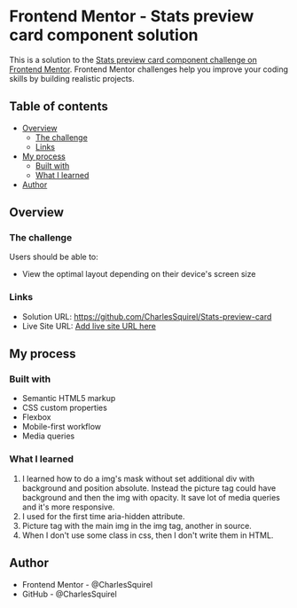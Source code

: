 # Frontend Mentor - Stats preview card component solution

This is a solution to the [Stats preview card component challenge on Frontend Mentor](https://www.frontendmentor.io/challenges/stats-preview-card-component-8JqbgoU62). Frontend Mentor challenges help you improve your coding skills by building realistic projects. 

## Table of contents

- [Overview](#overview)
  - [The challenge](#the-challenge)
  - [Links](#links)
- [My process](#my-process)
  - [Built with](#built-with)
  - [What I learned](#what-i-learned)
- [Author](#author)

## Overview

### The challenge

Users should be able to:

- View the optimal layout depending on their device's screen size

### Links

- Solution URL: https://github.com/CharlesSquirel/Stats-preview-card
- Live Site URL: [Add live site URL here](https://your-live-site-url.com)

## My process

### Built with

- Semantic HTML5 markup
- CSS custom properties
- Flexbox
- Mobile-first workflow
- Media queries

### What I learned

1. I learned how to do a img's mask without set additional div with background and position absolute. Instead the picture tag could have background and then the img with opacity. It save lot of media queries and it's more responsive.
2. I used for the first time aria-hidden attribute.
3. Picture tag with the main img in the img tag, another in source.
4. When I don't use some class in css, then I don't write them in HTML.

## Author

- Frontend Mentor - @CharlesSquirel
- GitHub - @CharlesSquirel
